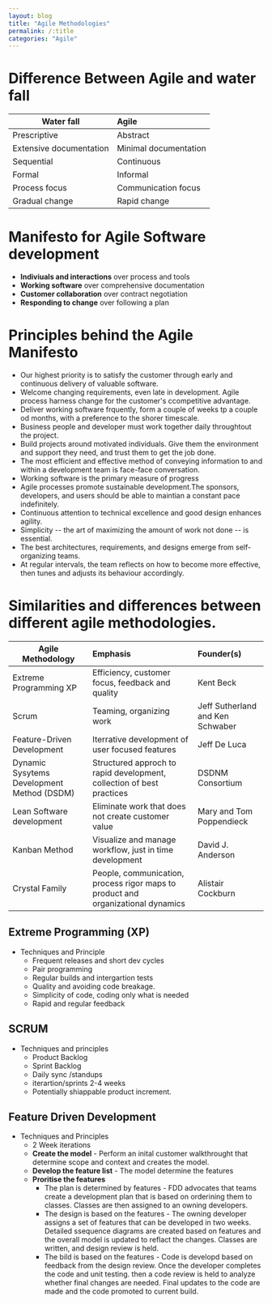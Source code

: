 ```yaml
---
layout: blog
title: "Agile Methodologies"
permalink: /:title
categories: "Agile"
---
```


# Difference Between Agile and water fall

| Water fall              | Agile                 |
| ----------------------- | :-------------------- |
| Prescriptive            | Abstract              |
| Extensive documentation | Minimal documentation |
| Sequential              | Continuous            |
| Formal                  | Informal              |
| Process focus           | Communication focus   |
| Gradual change          | Rapid change          |

# Manifesto for Agile Software development

- **Indiviuals and interactions** over process and tools
- **Working software** over comprehensive documentation
- **Customer collaboration** over contract negotiation
- **Responding to change** over following a plan

# Principles behind the Agile Manifesto

- Our highest priority is to satisfy the customer through early and continuous delivery of valuable software.
- Welcome changing requirements, even late in development. Agile process harness change for the customer's ccompetitive advantage.
- Deliver working software frquently, form a couple of weeks tp a couple od months, with a preference to the shorer timescale.
- Business people and developer must work together daily throughtout the project.
- Build projects around motivated individuals. Give them the environment and support they need, and trust them to get the job done.
- The most efficient and effective method of conveying information to and within a development team is face-face conversation.
- Working software is the primary measure of progress
- Agile processes promote sustainable development.The sponsors, developers, and users should be able to maintian a constant pace indefinitely.
- Continuous attention to technical excellence and good design enhances agility.
- Simplicity -- the art of maximizing the amount of work not done -- is essential.
- The best architectures, requirements, and designs emerge from self-organizing teams.
- At regular intervals, the team reflects on how to become more effective, then tunes and adjusts its behaviour accordingly.

# Similarities and differences between different agile methodologies.

| Agile Methodology                          | Emphasis                                                                         | Founder(s)                       |
| ------------------------------------------ | :------------------------------------------------------------------------------- | :------------------------------- |
| Extreme Programming XP                     | Efficiency, customer focus, feedback and quality                                 | Kent Beck                        |
| Scrum                                      | Teaming, organizing work                                                         | Jeff Sutherland and Ken Schwaber |
| Feature-Driven Development                 | Iterrative development of user focused features                                  | Jeff De Luca                     |
| Dynamic Sysytems Development Method (DSDM) | Structured approch to rapid development, collection of best practices            | DSDNM Consortium                 |
| Lean Software development                  | Eliminate work that does not create customer value                               | Mary and Tom Poppendieck         |
| Kanban Method                              | Visualize and manage workflow, just in time development                          | David J. Anderson                |
| Crystal Family                             | People, communication, process rigor maps to product and organizational dynamics | Alistair Cockburn                |


## Extreme Programming (XP)
- Techniques and Principle
    - Frequent releases and short dev cycles
    - Pair programming
    - Regular builds and intergartion tests
    - Quality and avoiding code breakage.
    - Simplicity of code, coding only what is needed
    - Rapid and regular feedback

## SCRUM 
- Techniques and principles
    - Product Backlog
    - Sprint Backlog
    - Daily sync /standups
    - iterartion/sprints 2-4 weeks
    - Potentially shiappable product increment.

## Feature Driven Development
- Techniques and Principles
    - 2 Week iterations
    - **Create the model** - Perform an inital customer walkthrought that determine scope and context and creates the model.
    - **Develop the feature list** - The model determine the features
    -  **Proritise the features**
        - The plan is determined by features -  FDD advocates that teams create a development plan that is based on orderining them to classes. Classes are then assigned to an owning developers.
        - The design is based on the features - The owning developer assigns a set of features that can be developed in two weeks. Detailed ssequence diagrams are created based on features and the overall model is updated to reflact the changes. Classes are written, and design review is held.
        - The bild is based on the features -  Code is developd based on feedback from the design review. Once the developer completes the code and unit testing. then a code review is held to analyze whether final changes are needed. Final updates to the code are made and the code promoted to current build.
